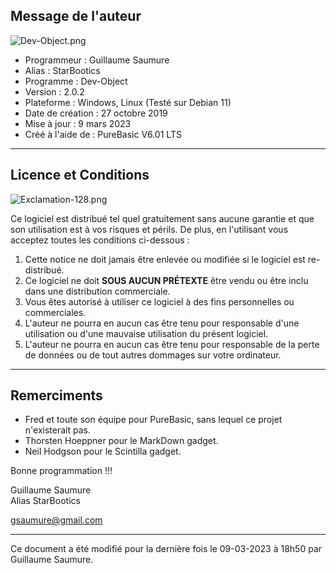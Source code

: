 ## Message de l'auteur ##

![](Images/Dev-Object.png "Dev-Object.png")

- Programmeur : Guillaume Saumure
- Alias : StarBootics
- Programme : Dev-Object
- Version : 2.0.2
- Plateforme : Windows, Linux (Testé sur Debian 11)
- Date de création : 27 octobre 2019
- Mise à jour : 9 mars 2023
- Créé à l'aide de : PureBasic V6.01 LTS

---

## Licence et Conditions ##

![](Images/Exclamation-128.png "Exclamation-128.png")

 Ce logiciel est distribué tel quel gratuitement sans aucune garantie et que son utilisation est à vos risques et périls. De plus, en l'utilisant vous acceptez toutes les conditions ci-dessous : 

1. Cette notice ne doit jamais être enlevée ou modifiée si le logiciel est re-distribué.
2. Ce logiciel ne doit **SOUS AUCUN PRÉTEXTE** être vendu ou être inclu dans une distribution commerciale.
3. Vous êtes autorisé à utiliser ce logiciel à des fins personnelles ou commerciales.
4. L'auteur ne pourra en aucun cas être tenu pour responsable d'une utilisation ou d'une mauvaise utilisation du présent logiciel.
5. L'auteur ne pourra en aucun cas être tenu pour responsable de la perte de données ou de tout autres dommages sur votre ordinateur.

---

## Remerciments ##

- Fred et toute son équipe pour PureBasic, sans lequel ce projet n'existerait pas.
- Thorsten Hoeppner pour le MarkDown gadget.
- Neil Hodgson pour le Scintilla gadget.

Bonne programmation !!!

Guillaume Saumure  
Alias StarBootics

<gsaumure@gmail.com>
 
---

Ce document a été modifié pour la dernière fois le 09-03-2023 à 18h50 par Guillaume Saumure. 









